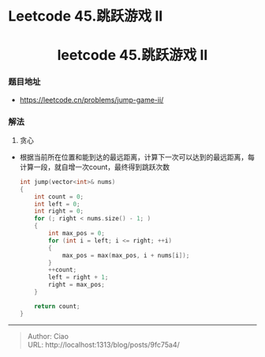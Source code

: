 # Leetcode 45.跳跃游戏 II


<!--more-->

<h1 align="center">leetcode 45.跳跃游戏 II</h1>

### 题目地址
  * https://leetcode.cn/problems/jump-game-ii/
  
### 解法
  1. 贪心
  * 根据当前所在位置和能到达的最远距离，计算下一次可以达到的最远距离，每计算一段，就自增一次count，最终得到跳跃次数
    ```C++
    int jump(vector<int>& nums) 
    {
        int count = 0;
        int left = 0;
        int right = 0;
        for (; right < nums.size() - 1; )
        {
            int max_pos = 0;
            for (int i = left; i <= right; ++i)
            {
                max_pos = max(max_pos, i + nums[i]);
            }
            ++count;
            left = right + 1;
            right = max_pos;
        }

        return count;
    }
    ```

---

> Author: Ciao  
> URL: http://localhost:1313/blog/posts/9fc75a4/  

